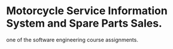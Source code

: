 # Motorcycle Service Information System and Spare Parts Sales.
one of the software engineering course assignments.